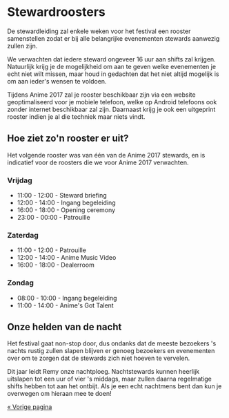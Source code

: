 # Stewardroosters

De stewardleiding zal enkele weken voor het festival een rooster samenstellen zodat er bij alle
belangrijke evenementen stewards aanwezig zullen zijn.

We verwachten dat iedere steward ongeveer 16 uur aan shifts zal krijgen. Natuurlijk krijg je de
mogelijkheid om aan te geven welke evenementen je echt niet wilt missen, maar houd in gedachten dat
het niet altijd mogelijk is om aan ieder's wensen te voldoen.

Tijdens Anime 2017 zal je rooster beschikbaar zijn via een website geoptimaliseerd voor je mobiele
telefoon, welke op Android telefoons ook zonder internet beschikbaar zal zijn. Daarnaast krijg je
ook een uitgeprint rooster indien je al die techniek maar niets vindt.

## Hoe ziet zo'n rooster er uit?

Het volgende rooster was van één van de Anime 2017 stewards, en is indicatief voor de roosters die
we voor Anime 2017 verwachten.

### Vrijdag
  * 11:00 - 12:00 - Steward briefing
  * 12:00 - 14:00 - Ingang begeleiding
  * 16:00 - 18:00 - Opening ceremony
  * 23:00 - 00:00 - Patrouille

### Zaterdag
  * 11:00 - 12:00 - Patrouille
  * 12:00 - 14:00 - Anime Music Video
  * 16:00 - 18:00 - Dealerroom

### Zondag
  * 08:00 - 10:00 - Ingang begeleiding
  * 11:00 - 14:00 - Anime's Got Talent

## Onze helden van de nacht

Het festival gaat non-stop door, dus ondanks dat de meeste bezoekers 's nachts rustig zullen slapen
blijven er genoeg bezoekers en evenementen over om te zorgen dat de stewards zich niet hoeven te
vervelen.

Dit jaar leidt Remy onze nachtploeg. Nachtstewards kunnen heerlijk uitslapen tot een uur of vier 's
middags, maar zullen daarna regelmatige shifts hebben tot aan het ontbijt. Als je een echt nachtmens
bent dan kun je overwegen om hieraan mee te doen!

[« Vorige pagina](index.html)
